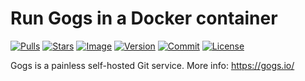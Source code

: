 # Run Gogs in a Docker container

[![Pulls](https://img.shields.io/docker/pulls/zcalusic/gogs.svg)](https://hub.docker.com/r/zcalusic/gogs/)
[![Stars](https://img.shields.io/docker/stars/zcalusic/gogs.svg)](https://hub.docker.com/r/zcalusic/gogs/)
[![Image](https://images.microbadger.com/badges/image/zcalusic/gogs.svg)](https://microbadger.com/images/zcalusic/gogs/)
[![Version](https://images.microbadger.com/badges/version/zcalusic/gogs.svg)](https://microbadger.com/images/zcalusic/gogs/)
[![Commit](https://images.microbadger.com/badges/commit/zcalusic/gogs.svg)](https://microbadger.com/images/zcalusic/gogs/)
[![License](https://images.microbadger.com/badges/license/zcalusic/gogs.svg)](https://microbadger.com/images/zcalusic/gogs/)

Gogs is a painless self-hosted Git service.  More info: <https://gogs.io/>
